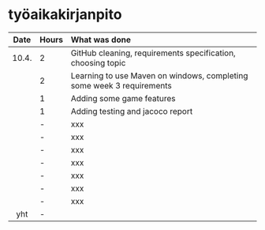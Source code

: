 # työaikakirjanpito

| Date  | Hours | What was done |
| :----:|:------| :-----|
| 10.4. | 2     | GitHub cleaning, requirements specification, choosing topic |
|       | 2     | Learning to use Maven on windows, completing some week 3 requirements |
|       | 1     | Adding some game features |
|       | 1     | Adding testing and jacoco report |
|       | -     | xxx |
|       | -     | xxx |
|       | -     | xxx |
|       | -     | xxx |
|       | -     | xxx |
|       | -     | xxx |
|       | -     | xxx |
| yht   | -     |     | 
